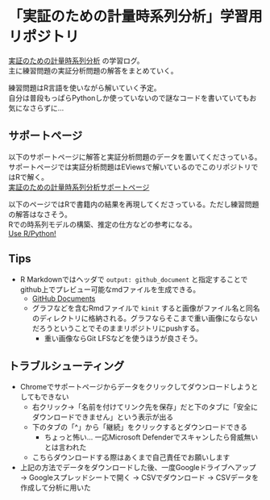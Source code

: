 # 「実証のための計量時系列分析」学習用リポジトリ
[実証のための計量時系列分析](https://www.amazon.co.jp/dp/4641165483/ "Enders_book") の学習ログ。  
主に練習問題の実証分析問題の解答をまとめていく。  

練習問題はR言語を使いながら解いていく予定。  
自分は普段もっぱらPythonしか使っていないので謎なコードを書いていてもお気になさらずに...  


## サポートページ
以下のサポートページに解答と実証分析問題のデータを置いてくださっている。  
サポートページでは実証分析問題はEViewsで解いているのでこのリポジトリではRで解く。  
[実証のための計量時系列分析サポートページ](https://www.fbc.keio.ac.jp/~tyabu/enders/ "Enders_support")

以下のページではRで書籍内の結果を再現してくださっている。ただし練習問題の解答はなさそう。  
Rでの時系列モデルの構築、推定の仕方などの参考になる。  
[Use R/Python!](https://sites.google.com/view/davidgabauer/use-rpython "use_r_python")


## Tips
- R Markdownではヘッダで `output: github_document` と指定することでgithub上でプレビュー可能なmdファイルを生成できる。
  - [GitHub Documents](https://rmarkdown.rstudio.com/github_document_format.html "rmd_github")
  - グラフなどを含むRmdファイルで `kinit` すると画像がファイル名と同名のディレクトリに格納される。グラフならそこまで重い画像にならないだろうということでそのままリポジトリにpushする。
    - 重い画像ならGit LFSなどを使うほうが良さそう。


## トラブルシューティング
- Chromeでサポートページからデータをクリックしてダウンロードしようとしてもできない
  - 右クリック→「名前を付けてリンク先を保存」だと下のタブに「安全にダウンロードできません」という表示が出る
  - 下のタブの「^」から「継続」をクリックするとダウンロードできる
    - ちょっと怖い... 一応Microsoft Defenderでスキャンしたら脅威無いとは言われた
  - こちらダウンロードする際はあくまで自己責任でお願いします
- 上記の方法でデータをダウンロードした後、一度Googleドライブへアップ → Googleスプレッドシートで開く → CSVでダウンロード → CSVデータを作成して分析に用いた

